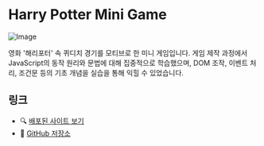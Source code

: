 # Harry Potter Mini Game

![Image](https://github.com/user-attachments/assets/0ca47199-9468-40a8-85e3-566334bcd3a4)

영화 '해리포터' 속 퀴디치 경기를 모티브로 한 미니 게임입니다. 게임 제작 과정에서 JavaScript의 동작 원리와 문법에 대해 집중적으로 학습했으며, DOM 조작, 이벤트 처리, 조건문 등의 기초 개념을 실습을 통해 익힐 수 있었습니다.

## 링크

- 🔍 [배포된 사이트 보기](https://mini-game-nine-lemon.vercel.app)
- 🧾 [GitHub 저장소](https://github.com/jeonoeun/mini-game)
